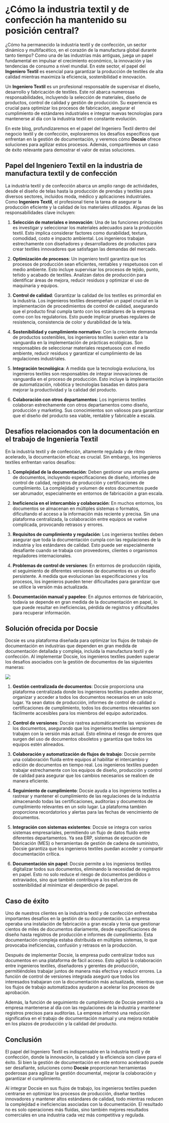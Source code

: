 # ¿Cómo la industria textil y de confección ha mantenido su posición central?

¿Cómo ha permanecido la industria textil y de confección, un sector dinámico y multifacético, en el corazón de la manufactura global durante tanto tiempo? Como una de las industrias más antiguas, juega un papel fundamental en impulsar el crecimiento económico, la innovación y las tendencias de consumo a nivel mundial. En este sector, el papel del **Ingeniero Textil** es esencial para garantizar la producción de textiles de alta calidad mientras maximiza la eficiencia, sostenibilidad e innovación.

Un **Ingeniero Textil** es un profesional responsable de supervisar el diseño, desarrollo y fabricación de textiles. Este rol abarca numerosas responsabilidades, incluyendo la selección de materiales, diseño de productos, control de calidad y gestión de producción. Su experiencia es crucial para optimizar los procesos de fabricación, asegurar el cumplimiento de estándares industriales e integrar nuevas tecnologías para mantenerse al día con la industria textil en constante evolución.

En este blog, profundizaremos en el papel del Ingeniero Textil dentro del negocio textil y de confección, exploraremos los desafíos específicos que enfrentan en la gestión de documentación, y veremos cómo **Docsie** ofrece soluciones para agilizar estos procesos. Además, compartiremos un caso de éxito relevante para demostrar el valor de estas soluciones.

## Papel del Ingeniero Textil en la industria de manufactura textil y de confección

La industria textil y de confección abarca un amplio rango de actividades, desde el diseño de telas hasta la producción de prendas y textiles para diversos sectores, incluidos moda, médico y aplicaciones industriales. Como **Ingeniero Textil**, el profesional tiene la tarea de asegurar la producción eficiente y la calidad de los materiales utilizados. Algunas de las responsabilidades clave incluyen:

1. **Selección de materiales e innovación**: Una de las funciones principales es investigar y seleccionar los materiales adecuados para la producción textil. Esto implica considerar factores como durabilidad, textura, comodidad, costo e impacto ambiental. Los ingenieros trabajan estrechamente con diseñadores y desarrolladores de productos para crear textiles innovadores que satisfagan las demandas del mercado.

2. **Optimización de procesos**: Un ingeniero textil garantiza que los procesos de producción sean eficientes, rentables y respetuosos con el medio ambiente. Esto incluye supervisar los procesos de tejido, punto, teñido y acabado de textiles. Analizan datos de producción para identificar áreas de mejora, reducir residuos y optimizar el uso de maquinaria y equipos.

3. **Control de calidad**: Garantizar la calidad de los textiles es primordial en la industria. Los ingenieros textiles desempeñan un papel crucial en la implementación de procedimientos de control de calidad, asegurando que el producto final cumpla tanto con los estándares de la empresa como con los regulatorios. Esto puede implicar pruebas regulares de resistencia, consistencia de color y durabilidad de la tela.

4. **Sostenibilidad y cumplimiento normativo**: Con la creciente demanda de productos sostenibles, los ingenieros textiles suelen estar a la vanguardia en la implementación de prácticas ecológicas. Son responsables de seleccionar materiales respetuosos con el medio ambiente, reducir residuos y garantizar el cumplimiento de las regulaciones industriales.

5. **Integración tecnológica**: A medida que la tecnología evoluciona, los ingenieros textiles son responsables de integrar innovaciones de vanguardia en el proceso de producción. Esto incluye la implementación de automatización, robótica y tecnologías basadas en datos para mejorar la productividad y la calidad del producto.

6. **Colaboración con otros departamentos**: Los ingenieros textiles colaboran estrechamente con otros departamentos como diseño, producción y marketing. Sus conocimientos son valiosos para garantizar que el diseño del producto sea viable, rentable y fabricable a escala.

## Desafíos relacionados con la documentación en el trabajo de Ingeniería Textil

En la industria textil y de confección, altamente regulada y de ritmo acelerado, la documentación eficaz es crucial. Sin embargo, los ingenieros textiles enfrentan varios desafíos:

1. **Complejidad de la documentación**: Deben gestionar una amplia gama de documentos, incluyendo especificaciones de diseño, informes de control de calidad, registros de producción y certificaciones de cumplimiento. La complejidad y volumen de estos documentos puede ser abrumador, especialmente en entornos de fabricación a gran escala.

2. **Ineficiencia en el intercambio y colaboración**: En muchos entornos, los documentos se almacenan en múltiples sistemas o formatos, dificultando el acceso a la información más reciente y precisa. Sin una plataforma centralizada, la colaboración entre equipos se vuelve complicada, provocando retrasos y errores.

3. **Requisitos de cumplimiento y regulación**: Los ingenieros textiles deben asegurar que toda la documentación cumpla con las regulaciones de la industria y los estándares de calidad. Esto puede ser especialmente desafiante cuando se trabaja con proveedores, clientes o organismos reguladores internacionales.

4. **Problemas de control de versiones**: En entornos de producción rápida, el seguimiento de diferentes versiones de documentos es un desafío persistente. A medida que evolucionan las especificaciones y los procesos, los ingenieros pueden tener dificultades para garantizar que se utilice la versión más actualizada.

5. **Documentación manual y papeleo**: En algunos entornos de fabricación, todavía se depende en gran medida de la documentación en papel, lo que puede resultar en ineficiencias, pérdida de registros y dificultades para recuperar información.

## Solución ofrecida por Docsie

Docsie es una plataforma diseñada para optimizar los flujos de trabajo de documentación en industrias que dependen en gran medida de documentación detallada y compleja, incluida la manufactura textil y de confección. Al implementar Docsie, los ingenieros textiles pueden superar los desafíos asociados con la gestión de documentos de las siguientes maneras:

![](https://cdn.docsie.io/workspace_PxAvC1Uenuc7ad6H3/doc_wn84Jkoc6hIMTO2eE/file_wp2LyIfmJRkuzzqoi/image_3ff6fd5f-23df-1310-a91d-4b68f7347d05.jpg)

1. **Gestión centralizada de documentos**: Docsie proporciona una plataforma centralizada donde los ingenieros textiles pueden almacenar, organizar y acceder a todos los documentos necesarios en un solo lugar. Ya sean datos de producción, informes de control de calidad o certificaciones de cumplimiento, todos los documentos relevantes son fácilmente accesibles para los miembros del equipo autorizados.

2. **Control de versiones**: Docsie rastrea automáticamente las versiones de los documentos, asegurando que los ingenieros textiles siempre trabajen con la versión más actual. Esto elimina el riesgo de errores que surgen del uso de documentos obsoletos y garantiza que todos los equipos estén alineados.

3. **Colaboración y automatización de flujos de trabajo**: Docsie permite una colaboración fluida entre equipos al habilitar el intercambio y edición de documentos en tiempo real. Los ingenieros textiles pueden trabajar estrechamente con los equipos de diseño, producción y control de calidad para asegurar que los cambios necesarios se realicen de manera eficiente.

4. **Seguimiento de cumplimiento**: Docsie ayuda a los ingenieros textiles a rastrear y mantener el cumplimiento de las regulaciones de la industria almacenando todas las certificaciones, auditorías y documentos de cumplimiento relevantes en un solo lugar. La plataforma también proporciona recordatorios y alertas para las fechas de vencimiento de documentos.

5. **Integración con sistemas existentes**: Docsie se integra con varios sistemas empresariales, permitiendo un flujo de datos fluido entre diferentes departamentos. Ya sea ERP, sistemas de ejecución de fabricación (MES) o herramientas de gestión de cadena de suministro, Docsie garantiza que los ingenieros textiles puedan acceder y compartir documentación crítica.

6. **Documentación sin papel**: Docsie permite a los ingenieros textiles digitalizar todos sus documentos, eliminando la necesidad de registros en papel. Esto no solo reduce el riesgo de documentos perdidos o extraviados, sino que también contribuye a los esfuerzos de sostenibilidad al minimizar el desperdicio de papel.

## Caso de éxito

Uno de nuestros clientes en la industria textil y de confección enfrentaba importantes desafíos en la gestión de su documentación. La empresa operaba una instalación de fabricación a gran escala y tenía que gestionar cientos de miles de documentos diariamente, desde especificaciones de diseño hasta registros de producción e informes de cumplimiento. Esta documentación compleja estaba distribuida en múltiples sistemas, lo que provocaba ineficiencias, confusión y retrasos en la producción.

Después de implementar Docsie, la empresa pudo centralizar todos sus documentos en una plataforma de fácil acceso. Esto agilizó la colaboración entre ingenieros textiles, diseñadores y gerentes de producción, permitiéndoles trabajar juntos de manera más efectiva y reducir errores. La función de control de versiones integrada aseguró que todos los interesados trabajaran con la documentación más actualizada, mientras que los flujos de trabajo automatizados ayudaron a acelerar los procesos de aprobación.

Además, la función de seguimiento de cumplimiento de Docsie permitió a la empresa mantenerse al día con las regulaciones de la industria y mantener registros precisos para auditorías. La empresa informó una reducción significativa en el trabajo de documentación manual y una mejora notable en los plazos de producción y la calidad del producto.

## Conclusión

El papel del Ingeniero Textil es indispensable en la industria textil y de confección, donde la innovación, la calidad y la eficiencia son clave para el éxito. Si bien la gestión de documentación en este entorno acelerado puede ser desafiante, soluciones como **Docsie** proporcionan herramientas poderosas para agilizar la gestión documental, mejorar la colaboración y garantizar el cumplimiento.

Al integrar Docsie en sus flujos de trabajo, los ingenieros textiles pueden centrarse en optimizar los procesos de producción, diseñar textiles innovadores y mantener altos estándares de calidad, todo mientras reducen la complejidad e ineficiencias asociadas con la documentación. El resultado no es solo operaciones más fluidas, sino también mejores resultados comerciales en una industria cada vez más competitiva y regulada.